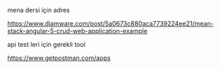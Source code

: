 mena dersi için adres

https://www.djamware.com/post/5a0673c880aca7739224ee21/mean-stack-angular-5-crud-web-application-example


api test leri için gerekli tool

https://www.getpostman.com/apps

